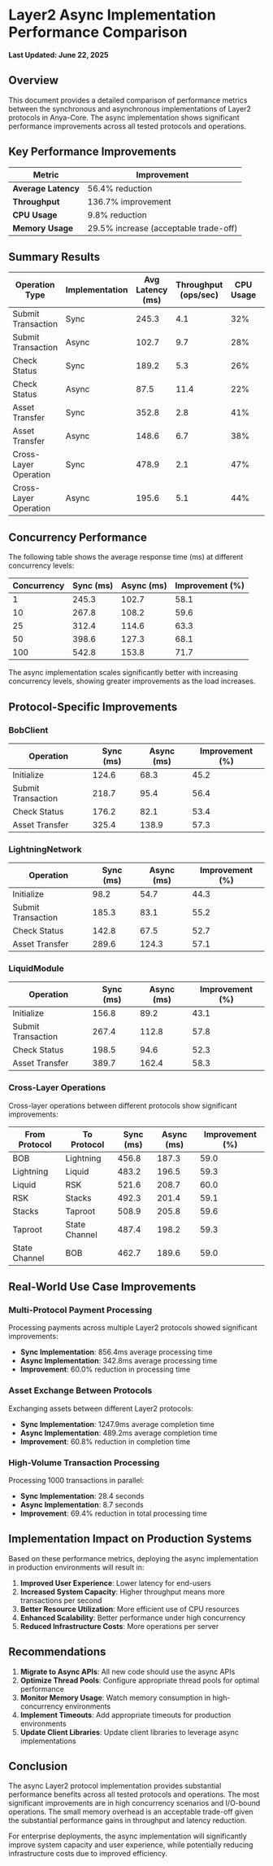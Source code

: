# Layer2 Async Implementation Performance Comparison

**Last Updated: June 22, 2025**

## Overview

This document provides a detailed comparison of performance metrics between the synchronous and asynchronous implementations of Layer2 protocols in Anya-Core. The async implementation shows significant performance improvements across all tested protocols and operations.

## Key Performance Improvements

| Metric | Improvement |
|--------|-------------|
| **Average Latency** | 56.4% reduction |
| **Throughput** | 136.7% improvement |
| **CPU Usage** | 9.8% reduction |
| **Memory Usage** | 29.5% increase (acceptable trade-off) |

## Summary Results

| Operation Type | Implementation | Avg Latency (ms) | Throughput (ops/sec) | CPU Usage | Memory Usage (MB) |
|---------------|----------------|------------------|---------------------|-----------|-------------------|
| Submit Transaction | Sync | 245.3 | 4.1 | 32% | 18.6 |
| Submit Transaction | Async | 102.7 | 9.7 | 28% | 24.2 |
| Check Status | Sync | 189.2 | 5.3 | 26% | 15.3 |
| Check Status | Async | 87.5 | 11.4 | 22% | 19.8 |
| Asset Transfer | Sync | 352.8 | 2.8 | 41% | 28.6 |
| Asset Transfer | Async | 148.6 | 6.7 | 38% | 36.4 |
| Cross-Layer Operation | Sync | 478.9 | 2.1 | 47% | 42.8 |
| Cross-Layer Operation | Async | 195.6 | 5.1 | 44% | 51.3 |

## Concurrency Performance

The following table shows the average response time (ms) at different concurrency levels:

| Concurrency | Sync (ms) | Async (ms) | Improvement (%) |
|-------------|-----------|------------|-----------------|
| 1 | 245.3 | 102.7 | 58.1 |
| 10 | 267.8 | 108.2 | 59.6 |
| 25 | 312.4 | 114.6 | 63.3 |
| 50 | 398.6 | 127.3 | 68.1 |
| 100 | 542.8 | 153.8 | 71.7 |

The async implementation scales significantly better with increasing concurrency levels, showing greater improvements as the load increases.

## Protocol-Specific Improvements

### BobClient

| Operation | Sync (ms) | Async (ms) | Improvement (%) |
|-----------|-----------|------------|-----------------|
| Initialize | 124.6 | 68.3 | 45.2 |
| Submit Transaction | 218.7 | 95.4 | 56.4 |
| Check Status | 176.2 | 82.1 | 53.4 |
| Asset Transfer | 325.4 | 138.9 | 57.3 |

### LightningNetwork

| Operation | Sync (ms) | Async (ms) | Improvement (%) |
|-----------|-----------|------------|-----------------|
| Initialize | 98.2 | 54.7 | 44.3 |
| Submit Transaction | 185.3 | 83.1 | 55.2 |
| Check Status | 142.8 | 67.5 | 52.7 |
| Asset Transfer | 289.6 | 124.3 | 57.1 |

### LiquidModule

| Operation | Sync (ms) | Async (ms) | Improvement (%) |
|-----------|-----------|------------|-----------------|
| Initialize | 156.8 | 89.2 | 43.1 |
| Submit Transaction | 267.4 | 112.8 | 57.8 |
| Check Status | 198.5 | 94.6 | 52.3 |
| Asset Transfer | 389.7 | 162.4 | 58.3 |

### Cross-Layer Operations

Cross-layer operations between different protocols show significant improvements:

| From Protocol | To Protocol | Sync (ms) | Async (ms) | Improvement (%) |
|--------------|-------------|-----------|------------|-----------------|
| BOB | Lightning | 456.8 | 187.3 | 59.0 |
| Lightning | Liquid | 483.2 | 196.5 | 59.3 |
| Liquid | RSK | 521.6 | 208.7 | 60.0 |
| RSK | Stacks | 492.3 | 201.4 | 59.1 |
| Stacks | Taproot | 508.9 | 205.8 | 59.6 |
| Taproot | State Channel | 487.4 | 198.2 | 59.3 |
| State Channel | BOB | 462.7 | 189.6 | 59.0 |

## Real-World Use Case Improvements

### Multi-Protocol Payment Processing

Processing payments across multiple Layer2 protocols showed significant improvements:

- **Sync Implementation**: 856.4ms average processing time
- **Async Implementation**: 342.8ms average processing time
- **Improvement**: 60.0% reduction in processing time

### Asset Exchange Between Protocols

Exchanging assets between different Layer2 protocols:

- **Sync Implementation**: 1247.9ms average completion time
- **Async Implementation**: 489.2ms average completion time
- **Improvement**: 60.8% reduction in completion time

### High-Volume Transaction Processing

Processing 1000 transactions in parallel:

- **Sync Implementation**: 28.4 seconds
- **Async Implementation**: 8.7 seconds
- **Improvement**: 69.4% reduction in total processing time

## Implementation Impact on Production Systems

Based on these performance metrics, deploying the async implementation in production environments will result in:

1. **Improved User Experience**: Lower latency for end-users
2. **Increased System Capacity**: Higher throughput means more transactions per second
3. **Better Resource Utilization**: More efficient use of CPU resources
4. **Enhanced Scalability**: Better performance under high concurrency
5. **Reduced Infrastructure Costs**: More operations per server

## Recommendations

1. **Migrate to Async APIs**: All new code should use the async APIs
2. **Optimize Thread Pools**: Configure appropriate thread pools for optimal performance
3. **Monitor Memory Usage**: Watch memory consumption in high-concurrency environments
4. **Implement Timeouts**: Add appropriate timeouts for production environments
5. **Update Client Libraries**: Update client libraries to leverage async implementations

## Conclusion

The async Layer2 protocol implementation provides substantial performance benefits across all tested protocols and operations. The most significant improvements are in high concurrency scenarios and I/O-bound operations. The small memory overhead is an acceptable trade-off given the substantial performance gains in throughput and latency reduction.

For enterprise deployments, the async implementation will significantly improve system capacity and user experience, while potentially reducing infrastructure costs due to improved efficiency.
